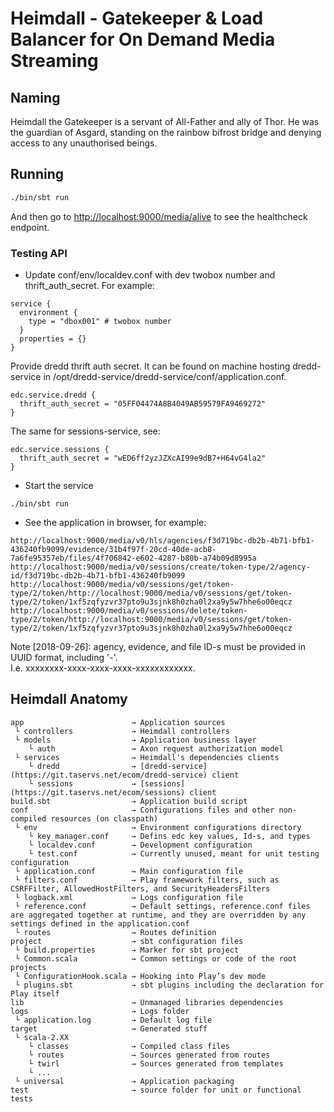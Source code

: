 # Heimdall - Gatekeeper &amp; Load Balancer for On Demand Media Streaming

## Naming
Heimdall the Gatekeeper is a servant of All-Father and ally of Thor. He was the guardian of Asgard, standing on the rainbow bifrost bridge and denying access to any unauthorised beings.

## Running

```bash
./bin/sbt run
```

And then go to <http://localhost:9000/media/alive> to see the healthcheck endpoint.

### Testing API
* Update conf/env/localdev.conf with dev twobox number and thrift_auth_secret. For example:
```
service {
  environment {
    type = "dbox001" # twobox number
  }
  properties = {}
}
```
Provide dredd thrift auth secret.
It can be found on machine hosting dredd-service in /opt/dredd-service/dredd-service/conf/application.conf.
```
edc.service.dredd {
  thrift_auth_secret = "05FF04474A8B4049AB59579FA9469272"
}
```
The same for sessions-service, see:
```
edc.service.sessions {
  thrift_auth_secret = "wED6ff2yzJZXcAI99e9dB7+H64vG4la2"
}
```
* Start the service
```
./bin/sbt run
```

* See the application in browser, for example:
```
http://localhost:9000/media/v0/hls/agencies/f3d719bc-db2b-4b71-bfb1-436240fb9099/evidence/31b4f97f-20cd-40de-acb8-7a6fe95357eb/files/4f706842-e602-4287-b80b-a74b09d8995a
http://localhost:9000/media/v0/sessions/create/token-type/2/agency-id/f3d719bc-db2b-4b71-bfb1-436240fb9099
http://localhost:9000/media/v0/sessions/get/token-type/2/token/http://localhost:9000/media/v0/sessions/get/token-type/2/token/1xf5zqfyzvr37pto9u3sjnk8h0zha0l2xa9y5w7hhe6o00eqcz
http://localhost:9000/media/v0/sessions/delete/token-type/2/token/http://localhost:9000/media/v0/sessions/get/token-type/2/token/1xf5zqfyzvr37pto9u3sjnk8h0zha0l2xa9y5w7hhe6o00eqcz
```
Note [2018-09-26]: agency, evidence, and file ID-s must be provided in UUID format, including '-'.<br/>
I.e. xxxxxxxx-xxxx-xxxx-xxxx-xxxxxxxxxxxx.

## Heimdall Anatomy
```
app                        → Application sources
 └ controllers             → Heimdall controllers
 └ models                  → Application business layer
    └ auth                 → Axon request authorization model
 └ services                → Heimdall's dependencies clients 
    └ dredd                → [dredd-service](https://git.taservs.net/ecom/dredd-service) client 
    └ sessions             → [sessions](https://git.taservs.net/ecom/sessions) client 
build.sbt                  → Application build script
conf                       → Configurations files and other non-compiled resources (on classpath)
 └ env                     → Environment configurations directory
    └ key_manager.conf     → Defins edc key values, Id-s, and types
    └ localdev.conf        → Development configuration
    └ test.conf            → Currently unused, meant for unit testing configuration
 └ application.conf        → Main configuration file
 └ filters.conf            → Play framework filters, such as CSRFFilter, AllowedHostFilters, and SecurityHeadersFilters
 └ logback.xml             → Logs configuration file
 └ reference.conf          → Default settings, reference.conf files are aggregated together at runtime, and they are overridden by any settings defined in the application.conf
 └ routes                  → Routes definition
project                    → sbt configuration files
 └ build.properties        → Marker for sbt project
 └ Common.scala            → Common settings or code of the root projects
 └ ConfigurationHook.scala → Hooking into Play’s dev mode
 └ plugins.sbt             → sbt plugins including the declaration for Play itself
lib                        → Unmanaged libraries dependencies
logs                       → Logs folder
 └ application.log         → Default log file
target                     → Generated stuff
 └ scala-2.XX
    └ classes              → Compiled class files
    └ routes               → Sources generated from routes
    └ twirl                → Sources generated from templates
    └ ...
 └ universal               → Application packaging
test                       → source folder for unit or functional tests
```
